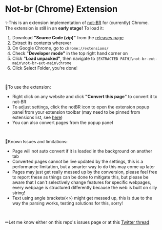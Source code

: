# Not-br (Chrome) Extension
✨This is an extension implementation of [not-BR](https://github.com/axoletl/not-br/) for (currently) Chrome.  
The extension is still in an **early stage!** To load it:
1. Download **"Source Code (zip)"** from the [releases page](https://github.com/axoletl/not-br-ext/releases/tag/main)
2. Extract its contents wherever
3. On Google Chrome, go to `chrome://extensions/`
4. Check **"Developer mode"** in the top right hand corner on
5. Click **"Load unpacked"**, then navigate to `[EXTRACTED PATH]\not-br-ext-main\not-br-ext-main\chrome`
6. Click Select Folder, you're done!
  
<br />

💽To use the extension:
- Right click on any website and click **"Convert this page"** to convert it to not-BR
- To adjust settings, click the notBR icon to open the extension popup panel from your extension toolbar (may need to be pinned from extensions list, see [here](https://www.howtogeek.com/683099/how-to-pin-and-unpin-extensions-from-the-chrome-toolbar/))
- You can also convert pages from the popup panel
  
<br />

📑Known Issues and limitations:
- Page will not auto convert if it is loaded in the background on another tab
- Converted pages cannot be live updated by the settings, this is a performance limitation, but a smarter way to do this may come up later
- Pages may just get really messed up by the conversion, please feel free to report these as things can be done to mitigate this, but please be aware that I can't selectively change features for specific webpages, every webpage is structured differently because the web is built on silly string!
- Text using angle brackets(<>) might get messed up, this is due to the way the parsing works, testing solutions for this, sorry!
  
<br />
  
✏Let me know either on this repo's issues page or at this [Twitter thread](https://twitter.com/axoletlmusic/status/1530383026597003265)